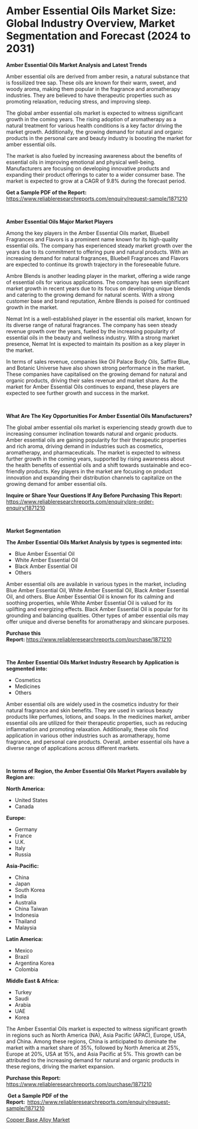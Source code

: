 <p><h1>Amber Essential Oils Market Size: Global Industry Overview, Market Segmentation and Forecast (2024 to 2031)</h1></p><p><strong>Amber Essential Oils Market Analysis and Latest Trends</strong></p>
<p><p>Amber essential oils are derived from amber resin, a natural substance that is fossilized tree sap. These oils are known for their warm, sweet, and woody aroma, making them popular in the fragrance and aromatherapy industries. They are believed to have therapeutic properties such as promoting relaxation, reducing stress, and improving sleep.</p><p>The global amber essential oils market is expected to witness significant growth in the coming years. The rising adoption of aromatherapy as a natural treatment for various health conditions is a key factor driving the market growth. Additionally, the growing demand for natural and organic products in the personal care and beauty industry is boosting the market for amber essential oils.</p><p>The market is also fueled by increasing awareness about the benefits of essential oils in improving emotional and physical well-being. Manufacturers are focusing on developing innovative products and expanding their product offerings to cater to a wider consumer base. The market is expected to grow at a CAGR of 9.8% during the forecast period.</p></p>
<p><strong>Get a Sample PDF of the Report:&nbsp;</strong> <a href="https://www.reliableresearchreports.com/enquiry/request-sample/1871210">https://www.reliableresearchreports.com/enquiry/request-sample/1871210</a></p>
<p>&nbsp;</p>
<p><strong>Amber Essential Oils Major Market Players</strong></p>
<p><p>Among the key players in the Amber Essential Oils market, Bluebell Fragrances and Flavors is a prominent name known for its high-quality essential oils. The company has experienced steady market growth over the years due to its commitment to offering pure and natural products. With an increasing demand for natural fragrances, Bluebell Fragrances and Flavors are expected to continue its growth trajectory in the foreseeable future.</p><p>Ambre Blends is another leading player in the market, offering a wide range of essential oils for various applications. The company has seen significant market growth in recent years due to its focus on developing unique blends and catering to the growing demand for natural scents. With a strong customer base and brand reputation, Ambre Blends is poised for continued growth in the market.</p><p>Nemat Int is a well-established player in the essential oils market, known for its diverse range of natural fragrances. The company has seen steady revenue growth over the years, fueled by the increasing popularity of essential oils in the beauty and wellness industry. With a strong market presence, Nemat Int is expected to maintain its position as a key player in the market.</p><p>In terms of sales revenue, companies like Oil Palace Body Oils, Saffire Blue, and Botanic Universe have also shown strong performance in the market. These companies have capitalised on the growing demand for natural and organic products, driving their sales revenue and market share. As the market for Amber Essential Oils continues to expand, these players are expected to see further growth and success in the market.</p></p>
<p>&nbsp;</p>
<p><strong>What Are The Key Opportunities For Amber Essential Oils Manufacturers?</strong></p>
<p><p>The global amber essential oils market is experiencing steady growth due to increasing consumer inclination towards natural and organic products. Amber essential oils are gaining popularity for their therapeutic properties and rich aroma, driving demand in industries such as cosmetics, aromatherapy, and pharmaceuticals. The market is expected to witness further growth in the coming years, supported by rising awareness about the health benefits of essential oils and a shift towards sustainable and eco-friendly products. Key players in the market are focusing on product innovation and expanding their distribution channels to capitalize on the growing demand for amber essential oils.</p></p>
<p><strong>Inquire or Share Your Questions If Any Before Purchasing This Report:</strong> <a href="https://www.reliableresearchreports.com/enquiry/pre-order-enquiry/1871210">https://www.reliableresearchreports.com/enquiry/pre-order-enquiry/1871210</a></p>
<p>&nbsp;</p>
<p><strong>Market Segmentation</strong></p>
<p><strong>The Amber Essential Oils Market Analysis by types is segmented into:</strong></p>
<p><ul><li>Blue Amber Essential Oil</li><li>White Amber Essential Oil</li><li>Black Amber Essential Oil</li><li>Others</li></ul></p>
<p><p>Amber essential oils are available in various types in the market, including Blue Amber Essential Oil, White Amber Essential Oil, Black Amber Essential Oil, and others. Blue Amber Essential Oil is known for its calming and soothing properties, while White Amber Essential Oil is valued for its uplifting and energizing effects. Black Amber Essential Oil is popular for its grounding and balancing qualities. Other types of amber essential oils may offer unique and diverse benefits for aromatherapy and skincare purposes.</p></p>
<p><strong>Purchase this Report:&nbsp;</strong><a href="https://www.reliableresearchreports.com/purchase/1871210">https://www.reliableresearchreports.com/purchase/1871210</a></p>
<p>&nbsp;</p>
<p><strong>The Amber Essential Oils Market Industry Research by Application is segmented into:</strong></p>
<p><ul><li>Cosmetics</li><li>Medicines</li><li>Others</li></ul></p>
<p><p>Amber essential oils are widely used in the cosmetics industry for their natural fragrance and skin benefits. They are used in various beauty products like perfumes, lotions, and soaps. In the medicines market, amber essential oils are utilized for their therapeutic properties, such as reducing inflammation and promoting relaxation. Additionally, these oils find application in various other industries such as aromatherapy, home fragrance, and personal care products. Overall, amber essential oils have a diverse range of applications across different markets.</p></p>
<p>&nbsp;</p>
<p><strong>In terms of Region, the Amber Essential Oils Market Players available by Region are:</strong></p>
<p>
    <p> <strong> North America: </strong>
        <ul>
            <li>United States</li>
            <li>Canada</li>
        </ul>
        </p> 
    <p> <strong> Europe: </strong>
        <ul>
            <li>Germany</li>
            <li>France</li>
            <li>U.K.</li>
            <li>Italy</li>
            <li>Russia</li>
        </ul>
        </p> 
    <p> <strong> Asia-Pacific: </strong>
        <ul>
            <li>China</li>
            <li>Japan</li>
            <li>South Korea</li>
            <li>India</li>
            <li>Australia</li>
            <li>China Taiwan</li>
            <li>Indonesia</li>
            <li>Thailand</li>
            <li>Malaysia</li>
        </ul>
        </p> 
    <p> <strong> Latin America: </strong>
        <ul>
            <li>Mexico</li>
            <li>Brazil</li>
            <li>Argentina Korea</li>
            <li>Colombia</li>
        </ul>
        </p> 
    <p> <strong> Middle East & Africa: </strong>
        <ul>
            <li>Turkey</li>
            <li>Saudi</li>
            <li>Arabia</li>
            <li>UAE</li>
            <li>Korea</li>
        </ul>
    </p>
    </p>
<p><p>The Amber Essential Oils market is expected to witness significant growth in regions such as North America (NA), Asia Pacific (APAC), Europe, USA, and China. Among these regions, China is anticipated to dominate the market with a market share of 35%, followed by North America at 25%, Europe at 20%, USA at 15%, and Asia Pacific at 5%. This growth can be attributed to the increasing demand for natural and organic products in these regions, driving the market expansion.</p></p>
<p><strong>Purchase this Report: </strong><a href="https://www.reliableresearchreports.com/purchase/1871210">https://www.reliableresearchreports.com/purchase/1871210</a></p>
<p>&nbsp;<strong>Get a Sample PDF of the Report:&nbsp;&nbsp;</strong><a href="https://www.reliableresearchreports.com/enquiry/request-sample/1871210">https://www.reliableresearchreports.com/enquiry/request-sample/1871210</a></p>
<p><strong></strong></p>
<p><p><a href="https://github.com/JameTravis/Market-Research-Report-List-4/blob/main/copper-base-alloy-market.md">Copper Base Alloy Market</a></p></p>